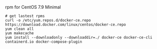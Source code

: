 rpm for CentOS 7.9 Minimal

    # get lastest rpms
    curl -o /etc/yum.repos.d/docker-ce.repo https://download.docker.com/linux/centos/docker-ce.repo
    yum clean all
    yum makecache
    yum install --downloadonly --downloaddir=./ docker-ce docker-ce-cli containerd.io docker-compose-plugin
